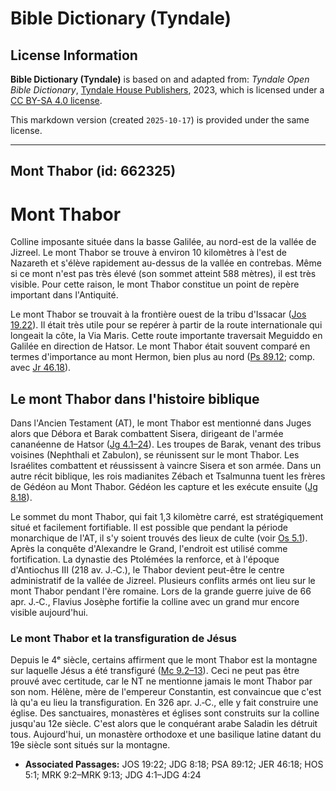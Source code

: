 # Bible Dictionary (Tyndale)

## License Information

**Bible Dictionary (Tyndale)** is based on and adapted from: _Tyndale Open Bible Dictionary_, [Tyndale House Publishers](https://tyndaleopenresources.com/), 2023, which is licensed under a [CC BY-SA 4.0 license](https://creativecommons.org/licenses/by-sa/4.0/legalcode.en).

This markdown version (created `2025-10-17`) is provided under the same license.



--------------------------------

## Mont Thabor (id: 662325)

Mont Thabor
===========

Colline imposante située dans la basse Galilée, au nord\-est de la vallée de Jizreel. Le mont Thabor se trouve à environ 10 kilomètres à l'est de Nazareth et s'élève rapidement au\-dessus de la vallée en contrebas. Même si ce mont n'est pas très élevé (son sommet atteint 588 mètres), il est très visible. Pour cette raison, le mont Thabor constitue un point de repère important dans l'Antiquité.

Le mont Thabor se trouvait à la frontière ouest de la tribu d'Issacar ([Jos 19\.22](https://ref.ly/Josh19:22)). Il était très utile pour se repérer à partir de la route internationale qui longeait la côte, la Via Maris. Cette route importante traversait Meguiddo en Galilée en direction de Hatsor. Le mont Thabor était souvent comparé en termes d'importance au mont Hermon, bien plus au nord ([Ps 89\.12](https://ref.ly/Ps89:12); comp. avec [Jr 46\.18](https://ref.ly/Jer46:18)).

Le mont Thabor dans l'histoire biblique
---------------------------------------

Dans l'Ancien Testament (AT), le mont Thabor est mentionné dans Juges alors que Débora et Barak combattent Sisera, dirigeant de l'armée cananéenne de Hatsor ([Jg 4\.1–24](https://ref.ly/Judg4:1-Judg4:24)). Les troupes de Barak, venant des tribus voisines (Nephthali et Zabulon), se réunissent sur le mont Thabor. Les Israélites combattent et réussissent à vaincre Sisera et son armée. Dans un autre récit biblique, les rois madianites Zébach et Tsalmunna tuent les frères de Gédéon au Mont Thabor. Gédéon les capture et les exécute ensuite ([Jg 8\.18](https://ref.ly/Judg8:18)).

Le sommet du mont Thabor, qui fait 1,3 kilomètre carré, est stratégiquement situé et facilement fortifiable. Il est possible que pendant la période monarchique de l'AT, il s'y soient trouvés des lieux de culte (voir [Os 5\.1](https://ref.ly/Hos5:1)). Après la conquête d'Alexandre le Grand, l'endroit est utilisé comme fortification. La dynastie des Ptolémées la renforce, et à l'époque d'Antiochus III (218 av. J.‑C.), le Thabor devient peut\-être le centre administratif de la vallée de Jizreel. Plusieurs conflits armés ont lieu sur le mont Thabor pendant l'ère romaine. Lors de la grande guerre juive de 66 apr. J.‑C., Flavius Josèphe fortifie la colline avec un grand mur encore visible aujourd'hui.

### Le mont Thabor et la transfiguration de Jésus

Depuis le 4ᵉ siècle, certains affirment que le mont Thabor est la montagne sur laquelle Jésus a été transfiguré ([Mc 9\.2–13](https://ref.ly/Mark9:2-Mark9:13)). Ceci ne peut pas être prouvé avec certitude, car le NT ne mentionne jamais le mont Thabor par son nom. Hélène, mère de l'empereur Constantin, est convaincue que c'est là qu'a eu lieu la transfiguration. En 326 apr. J.‑C., elle y fait construire une église. Des sanctuaires, monastères et églises sont construits sur la colline jusqu'au 12e siècle. C'est alors que le conquérant arabe Saladin les détruit tous. Aujourd'hui, un monastère orthodoxe et une basilique latine datant du 19e siècle sont situés sur la montagne.

* **Associated Passages:** JOS 19:22; JDG 8:18; PSA 89:12; JER 46:18; HOS 5:1; MRK 9:2–MRK 9:13; JDG 4:1–JDG 4:24

